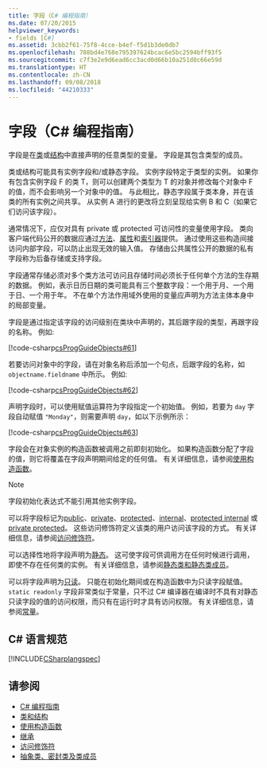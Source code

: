 ```yaml
---
title: 字段（C# 编程指南）
ms.date: 07/20/2015
helpviewer_keywords:
- fields [C#]
ms.assetid: 3cbb2f61-75f8-4cce-b4ef-f5d1b3de0db7
ms.openlocfilehash: 708bd4e768e795397624bcac6e5bc2594bff93f5
ms.sourcegitcommit: c7f3e2e9d6ead6cc3acd0d66b10a251d0c66e59d
ms.translationtype: HT
ms.contentlocale: zh-CN
ms.lasthandoff: 09/08/2018
ms.locfileid: "44210333"
---
```

# <a name="fields-c-programming-guide"></a>字段（C# 编程指南）
字段是在[类](../../../csharp/language-reference/keywords/class.md)或[结构](../../../csharp/language-reference/keywords/struct.md)中直接声明的任意类型的变量。 字段是其包含类型的成员。  
  
 类或结构可能具有实例字段和/或静态字段。 实例字段特定于类型的实例。 如果你有包含实例字段 F 的类 T，则可以创建两个类型为 T 的对象并修改每个对象中 F 的值，而不会影响另一个对象中的值。 与此相比，静态字段属于类本身，并在该类的所有实例之间共享。 从实例 A 进行的更改将立刻呈现给实例 B 和 C（如果它们访问该字段）。  
  
 通常情况下，应仅对具有 private 或 protected 可访问性的变量使用字段。 类向客户端代码公开的数据应通过[方法](../../../csharp/programming-guide/classes-and-structs/methods.md)、[属性](../../../csharp/programming-guide/classes-and-structs/properties.md)和[索引器](../../../csharp/programming-guide/indexers/index.md)提供。 通过使用这些构造间接访问内部字段，可以防止出现无效的输入值。 存储由公共属性公开的数据的私有字段称为后备存储或支持字段。  
  
 字段通常存储必须对多个类方法可访问且存储时间必须长于任何单个方法的生存期的数据。 例如，表示日历日期的类可能具有三个整数字段：一个用于月、一个用于日、一个用于年。 不在单个方法作用域外使用的变量应声明为方法主体本身中的局部变量。  
  
 字段是通过指定该字段的访问级别在类块中声明的，其后跟字段的类型，再跟字段的名称。 例如:  
  
 [!code-csharp[csProgGuideObjects#61](../../../csharp/programming-guide/classes-and-structs/codesnippet/CSharp/fields_1.cs)]  
  
 若要访问对象中的字段，请在对象名称后添加一个句点，后跟字段的名称，如 `objectname.fieldname` 中所示。 例如:  
  
 [!code-csharp[csProgGuideObjects#62](../../../csharp/programming-guide/classes-and-structs/codesnippet/CSharp/fields_2.cs)]  
  
 声明字段时，可以使用赋值运算符为字段指定一个初始值。 例如，若要为 `day` 字段自动赋值 `"Monday"`，则需要声明 `day`，如以下示例所示：  
  
 [!code-csharp[csProgGuideObjects#63](../../../csharp/programming-guide/classes-and-structs/codesnippet/CSharp/fields_3.cs)]  
  
 字段会在对象实例的构造函数被调用之前即刻初始化。 如果构造函数分配了字段的值，则它将覆盖在字段声明期间给定的任何值。 有关详细信息，请参阅[使用构造函数](../../../csharp/programming-guide/classes-and-structs/using-constructors.md)。  
  
> [!NOTE]
>  字段初始化表达式不能引用其他实例字段。  
  
 可以将字段标记为[public](../../../csharp/language-reference/keywords/public.md)、[private](../../../csharp/language-reference/keywords/private.md)、[protected](../../../csharp/language-reference/keywords/protected.md)、[internal](../../../csharp/language-reference/keywords/internal.md)、[protected internal](../../../csharp/language-reference/keywords/protected-internal.md) 或 [private protected](../../../csharp/language-reference/keywords/private-protected.md)。 这些访问修饰符定义该类的用户访问该字段的方式。 有关详细信息，请参阅[访问修饰符](../../../csharp/programming-guide/classes-and-structs/access-modifiers.md)。  
  
 可以选择性地将字段声明为[静态](../../../csharp/language-reference/keywords/static.md)。 这可使字段可供调用方在任何时候进行调用，即使不存在任何类的实例。 有关详细信息，请参阅[静态类和静态类成员](../../../csharp/programming-guide/classes-and-structs/static-classes-and-static-class-members.md)。  
  
 可以将字段声明为[只读](../../../csharp/language-reference/keywords/readonly.md)。 只能在初始化期间或在构造函数中为只读字段赋值。 `static readonly` 字段非常类似于常量，只不过 C# 编译器在编译时不具有对静态只读字段的值的访问权限，而只有在运行时才具有访问权限。 有关详细信息，请参阅[常量](../../../csharp/programming-guide/classes-and-structs/constants.md)。  
  
## <a name="c-language-specification"></a>C# 语言规范  
 [!INCLUDE[CSharplangspec](~/includes/csharplangspec-md.md)]  
  
## <a name="see-also"></a>请参阅

- [C# 编程指南](../../../csharp/programming-guide/index.md)  
- [类和结构](../../../csharp/programming-guide/classes-and-structs/index.md)  
- [使用构造函数](../../../csharp/programming-guide/classes-and-structs/using-constructors.md)  
- [继承](../../../csharp/programming-guide/classes-and-structs/inheritance.md)  
- [访问修饰符](../../../csharp/programming-guide/classes-and-structs/access-modifiers.md)  
- [抽象类、密封类及类成员](../../../csharp/programming-guide/classes-and-structs/abstract-and-sealed-classes-and-class-members.md)
